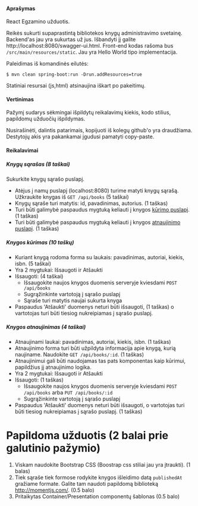 
#### Aprašymas

React Egzamino užduotis.

Reikės sukurti supaprastintą bibliotekos knygų administravimo svetainę.
Backend'as jau yra sukurtas už jus. Išbandyti jį galite http://localhost:8080/swagger-ui.html.
Front-end kodas rašoma bus `/src/main/resources/static`. Jau yra Hello World tipo implementacija.

Paleidimas iš komandinės eilutės:

```
$ mvn clean spring-boot:run -Drun.addResources=true
```

Statiniai resursai (js,html) atsinaujina iškart po pakeitimų.

#### Vertinimas

Pažymį sudarys sėkmingai išpildytų reikalavimų kiekis, kodo stilius,
papildomų užduočių išpildymas.

Nusirašinėti, dalintis patarimais,
kopijuoti iš kolegų github'o yra draudžiama.
Destytojų akis yra pakankamai įgudusi pamatyti copy-paste.

#### Reikalavimai

##### Knygų sąrašas (8 taškai)

Sukurkite knygų sąrašo puslapį.

- Atėjus į namų puslapį (localhost:8080) turime matyti knygų sąrašą.
Užkraukite knygas iš `GET /api/books` (5 taškai)
- Knygų sąraše turi matytis: id, pavadinimas, autorius. (1 taškas)
- Turi būti galimybė paspaudus mygtuką keliauti į knygos [kūrimo puslapį](#knygos-kūrimas). (1 taškas)
- Turi būti galimybė paspaudus mygtuką keliauti į knygos [atnaujinimo puslapį](#knygos-atnaujinimas). (1 taškas)

##### Knygos kūrimas (10 taškų)

- Kuriant knygą rodoma forma su laukais: pavadinimas, autoriai, kiekis, isbn. (5 taškai)
- Yra 2 mygtukai: Išsaugoti ir Atšaukti
- Išsaugoti: (4 taškai)
  - Išsaugokite naujos knygos duomenis serveryje kviesdami `POST /api/books`
  - Sugrąžinkinte vartotoją į sąrašo puslapį
  - Sąraše turi matytis naujai sukurta knyga
- Paspaudus 'Atšaukti' duomenys neturi būti išsaugoti, (1 taškas)
    o vartotojas turi būti tiesiog nukreipiamas į sąrašo puslapį.

##### Knygos atnaujinimas (4 taškai)

- Atnaujinami laukai: pavadinimas, autoriai, kiekis, isbn. (1 taškas)
- Atnaujinimo forma turi būti užpildyta informacija apie knygą, kurią naujiname.
Naudokite `GET /api/books/:id`. (1 taškas)
- Atnaujinimui gali būti naudojamas tas pats komponentas kaip kūrimui, papildžius
jį atnaujinimo logika.
- Yra 2 mygtukai: Išsaugoti ir Atšaukti
- Išsaugoti: (1 taškas)
  - Išsaugokite naujos knygos duomenis serveryje kviesdami `POST /api/books` arba `PUT /api/books/:id`
  - Sugrąžinkinte vartotoją į sąrašo puslapį
- Paspaudus 'Atšaukti' duomenys neturi būti išsaugoti,
o vartotojas turi būti tiesiog nukreipiamas į sąrašo puslapį. (1 taškas)

# Papildoma užduotis (2 balai prie galutinio pažymio)

1. Viskam naudokite Bootstrap CSS (Boostrap css stiliai jau yra įtraukti). (1 balas)
2. Tiek sąraše tiek formose rodykite knygos išleidimo datą `publishedAt` gražiame formate.
Galite tam naudoti papildomą biblioteką http://momentjs.com/. (0.5 balo)
3. Pritaikytas Container/Presentation componentų šablonas (0.5 balo)
